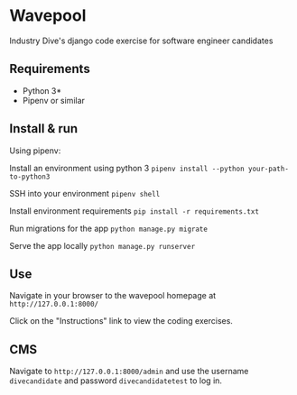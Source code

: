 # Wavepool
Industry Dive's django code exercise for software engineer candidates

## Requirements
* Python 3* 
* Pipenv or similar

## Install & run
Using pipenv:

Install an environment using python 3
`pipenv install --python your-path-to-python3`

SSH into your environment
`pipenv shell`

Install environment requirements
`pip install -r requirements.txt`

Run migrations for the app
`python manage.py migrate`

Serve the app locally
`python manage.py runserver`

## Use
Navigate in your browser to the wavepool homepage at `http://127.0.0.1:8000/`

Click on the "Instructions" link to view the coding exercises.

## CMS
Navigate to `http://127.0.0.1:8000/admin` and use the username `divecandidate` and password `divecandidatetest` to log in.